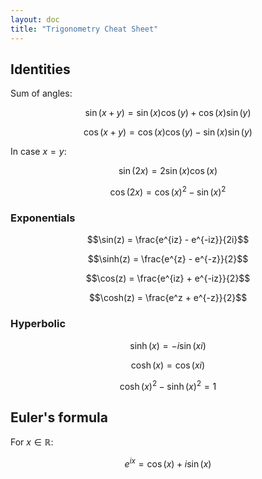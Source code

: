 ```yaml
---
layout: doc
title: "Trigonometry Cheat Sheet"
---
```


## Identities

Sum of angles:

$$\sin(x + y) = \sin(x) \cos(y) + \cos(x) \sin(y)$$

$$\cos(x + y) = \cos(x) \cos(y) - \sin(x) \sin(y)$$

In case $x = y$:

$$\sin(2x) = 2 \sin(x) \cos(x)$$

$$\cos(2x) = \cos(x)^2 - \sin(x)^2$$

### Exponentials

$$\sin(z) = \frac{e^{iz} - e^{-iz}}{2i}$$

$$\sinh(z) = \frac{e^{z} - e^{-z}}{2}$$

$$\cos(z) = \frac{e^{iz} + e^{-iz}}{2}$$

$$\cosh(z) = \frac{e^z + e^{-z}}{2}$$

### Hyperbolic

$$\sinh(x) = -i \sin(xi)$$

$$\cosh(x) = \cos(xi)$$

$$\cosh(x)^2 - \sinh(x)^2 = 1$$

## Euler's formula

For $x \in \mathbb{R}$:

$$e^{ix} = \cos(x) + i \sin(x)$$
